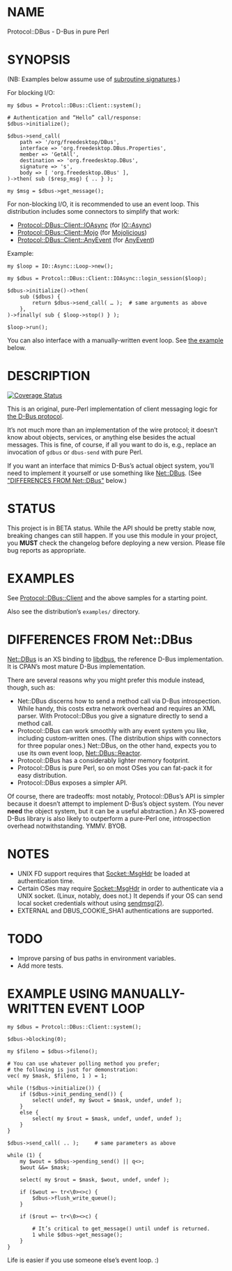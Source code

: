 # NAME

Protocol::DBus - D-Bus in pure Perl

# SYNOPSIS

(NB: Examples below assume use of
[subroutine signatures](https://metacpan.org/pod/perlsub#Signatures).)

For blocking I/O:

    my $dbus = Protcol::DBus::Client::system();

    # Authentication and “Hello” call/response:
    $dbus->initialize();

    $dbus->send_call(
        path => '/org/freedesktop/DBus',
        interface => 'org.freedesktop.DBus.Properties',
        member => 'GetAll',
        destination => 'org.freedesktop.DBus',
        signature => 's',
        body => [ 'org.freedesktop.DBus' ],
    )->then( sub ($resp_msg) { .. } );

    my $msg = $dbus->get_message();

For non-blocking I/O, it is recommended to use an event loop.
This distribution includes some connectors to simplify that work:

- [Protocol::DBus::Client::IOAsync](https://metacpan.org/pod/Protocol::DBus::Client::IOAsync) (for [IO::Async](https://metacpan.org/pod/IO::Async))
- [Protocol::DBus::Client::Mojo](https://metacpan.org/pod/Protocol::DBus::Client::Mojo) (for [Mojolicious](https://metacpan.org/pod/Mojolicious))
- [Protocol::DBus::Client::AnyEvent](https://metacpan.org/pod/Protocol::DBus::Client::AnyEvent) (for [AnyEvent](https://metacpan.org/pod/AnyEvent))

Example:

    my $loop = IO::Async::Loop->new();

    my $dbus = Protcol::DBus::Client::IOAsync::login_session($loop);

    $dbus->initialize()->then(
        sub ($dbus) {
            return $dbus->send_call( … );  # same arguments as above
        },
    )->finally( sub { $loop->stop() } );

    $loop->run();

You can also interface with a manually-written event loop.
See [the example](#example-using-manually-written-event-loop) below.

# DESCRIPTION

<div>
    <a href='https://coveralls.io/github/FGasper/p5-Protocol-DBus?branch=master'><img src='https://coveralls.io/repos/github/FGasper/p5-Protocol-DBus/badge.svg?branch=master' alt='Coverage Status' /></a>
</div>

This is an original, pure-Perl implementation of client messaging logic for
[the D-Bus protocol](https://dbus.freedesktop.org/doc/dbus-specification.html).

It’s not much more than an implementation of the wire protocol; it doesn’t
know about objects, services, or anything else besides the actual messages.
This is fine, of course, if all you want to do is, e.g., replace
an invocation of `gdbus` or `dbus-send` with pure Perl.

If you want an interface that mimics D-Bus’s actual object system,
you’ll need to implement it yourself or use something like [Net::DBus](https://metacpan.org/pod/Net::DBus).
(See ["DIFFERENCES FROM Net::DBus"](#differences-from-net-dbus) below.)

# STATUS

This project is in BETA status. While the API should be pretty stable now,
breaking changes can still happen. If you use this module
in your project, you **MUST** check the changelog before deploying a new
version. Please file bug reports as appropriate.

# EXAMPLES

See [Protocol::DBus::Client](https://metacpan.org/pod/Protocol::DBus::Client) and the above samples for a starting point.

Also see the distribution’s `examples/` directory.

# DIFFERENCES FROM Net::DBus

[Net::DBus](https://metacpan.org/pod/Net::DBus) is an XS binding to
[libdbus](https://www.freedesktop.org/wiki/Software/dbus/),
the reference D-Bus implementation. It is CPAN’s most mature D-Bus
implementation.

There are several reasons why you might prefer this module instead,
though, such as:

- Net::DBus discerns how to send a method call via D-Bus introspection.
While handy, this costs extra network overhead and requires an XML parser.
With Protocol::DBus you give a signature directly to send a method call.
- Protocol::DBus can work smoothly with any event system you like,
including custom-written ones. (The distribution ships with connectors for
three popular ones.) Net::DBus, on the other hand, expects you to use its
own event loop, [Net::DBus::Reactor](https://metacpan.org/pod/Net::DBus::Reactor).
- Protocol::DBus has a considerably lighter memory footprint.
- Protocol::DBus is pure Perl, so on most OSes you can fat-pack it
for easy distribution.
- Protocol::DBus exposes a simpler API.

Of course, there are tradeoffs: most notably, Protocol::DBus’s API is
simpler because it doesn’t attempt to implement D-Bus’s object system.
(You never **need** the object system, but it can be a useful abstraction.)
An XS-powered D-Bus library is also likely to outperform a
pure-Perl one, introspection overhead notwithstanding. YMMV. BYOB.

# NOTES

- UNIX FD support requires that [Socket::MsgHdr](https://metacpan.org/pod/Socket::MsgHdr) be loaded at
authentication time.
- Certain OSes may require [Socket::MsgHdr](https://metacpan.org/pod/Socket::MsgHdr) in order to authenticate
via a UNIX socket. (Linux, notably, does not.) It depends if your OS can
send local socket credentials without using [sendmsg(2)](http://man.he.net/man2/sendmsg).
- EXTERNAL and DBUS\_COOKIE\_SHA1 authentications are supported.

# TODO

- Improve parsing of bus paths in environment variables.
- Add more tests.

# EXAMPLE USING MANUALLY-WRITTEN EVENT LOOP

    my $dbus = Protcol::DBus::Client::system();

    $dbus->blocking(0);

    my $fileno = $dbus->fileno();

    # You can use whatever polling method you prefer;
    # the following is just for demonstration:
    vec( my $mask, $fileno, 1 ) = 1;

    while (!$dbus->initialize()) {
        if ($dbus->init_pending_send()) {
            select( undef, my $wout = $mask, undef, undef );
        }
        else {
            select( my $rout = $mask, undef, undef, undef );
        }
    }

    $dbus->send_call( .. );     # same parameters as above

    while (1) {
        my $wout = $dbus->pending_send() || q<>;
        $wout &&= $mask;

        select( my $rout = $mask, $wout, undef, undef );

        if ($wout =~ tr<\0><>c) {
            $dbus->flush_write_queue();
        }

        if ($rout =~ tr<\0><>c) {

            # It’s critical to get_message() until undef is returned.
            1 while $dbus->get_message();
        }
    }

Life is easier if you use someone else’s event loop. :)
